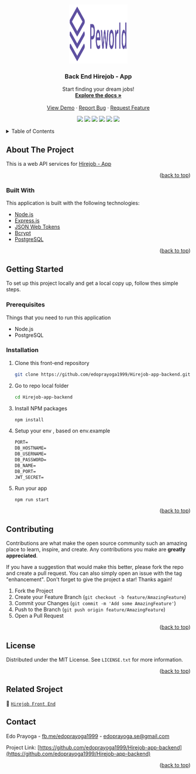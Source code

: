 <div id="top"></div>
<!-- PROJECT LOGO -->
<br />
<div align="center">
  <a href="https://github.com/edoprayoga1999/Hirejob-app-backend/">
    <img src="https://raw.githubusercontent.com/edoprayoga1999/Hirejob-app/master/screenshots/logo.svg" alt="Logo" width="160" height="160">
  </a>

  <h3 align="center">Back End Hirejob - App</h3>

  <p align="center">
    Start finding your dream jobs!
    <br />
    <a href="https://github.com/edoprayoga1999/Hirejob-app-backend/"><strong>Explore the docs »</strong></a>
    <br />
    <br />
    <a href="https://hirejob-app.herokuapp.com/">View Demo</a>
    ·
    <a href="https://github.com/edoprayoga1999/Hirejob-app-backend/issues">Report Bug</a>
    ·
    <a href="https://github.com/edoprayoga1999/Hirejob-app-backend/issues">Request Feature</a>
    <br />
    <p align="center">
    <a href="https://reactjs.org/"><img src="https://img.shields.io/github/package-json/dependency-version/edoprayoga1999/Hirejob-app-backend/express?color=5E50A1"></a>
    <a href="https://reactjs.org/"><img src="https://img.shields.io/github/package-json/dependency-version/edoprayoga1999/Hirejob-app-backend/jsonwebtoken?color=5E50A1"></a>
    <a href="https://reactjs.org/"><img src="https://img.shields.io/github/package-json/dependency-version/edoprayoga1999/Hirejob-app-backend/bcrypt?color=5E50A1"></a>
    <a href="https://reactjs.org/"><img src="https://img.shields.io/github/package-json/dependency-version/edoprayoga1999/Hirejob-app-backend/multer?color=5E50A1"></a>
    <a href="https://reactjs.org/"><img src="https://img.shields.io/github/package-json/dependency-version/edoprayoga1999/Hirejob-app-backend/pg?color=5E50A1"></a>
    <img src="https://img.shields.io/github/license/edoprayoga1999/Hirejob-app-backend?color=5E50A1">
    </p>
  </p>
</div>

<!-- TABLE OF CONTENTS -->

<details>
  <summary>Table of Contents</summary>
  <ol>
    <li>
      <a href="#about-the-project">About The Project</a>
      <ul>
        <li><a href="#built-with">Built With</a></li>
      </ul>
    </li>
    <li>
      <a href="#getting-started">Getting Started</a>
      <ul>
        <li><a href="#prerequisites">Prerequisites</a></li>
        <li><a href="#installation">Installation</a></li>
      </ul>
    </li>
    <li><a href="#contributing">Contributing</a></li>
    <li><a href="#license">License</a></li>
    <li><a href="#contact">Contact</a></li>
  </ol>
</details>



<!-- ABOUT THE PROJECT -->
## About The Project

This is a web API services for [Hirejob - App](https://github.com/edoprayoga1999/Hirejob-app)

<p align="right">(<a href="#top">back to top</a>)</p>



### Built With

This application is built with the following technologies:

* [Node.js](https://nodejs.org/)
* [Express.js](https://expressjs.com/)
* [JSON Web Tokens](https://jwt.io/)
* [Bcrypt](https://github.com/kelektiv/node.bcrypt.js)
* [PostgreSQL](https://www.postgresql.org/)

<p align="right">(<a href="#top">back to top</a>)</p>



<!-- GETTING STARTED -->
## Getting Started

To set up this project locally and get a local copy up, follow thes simple steps.

### Prerequisites

Things that you need to run this application
* Node.js
* PostgreSQL
  
### Installation

1. Clone this front-end repository
   ```sh
   git clone https://github.com/edoprayoga1999/Hirejob-app-backend.git
   ```
2. Go to repo local folder
   ```sh
   cd Hirejob-app-backend
   ```
3. Install NPM packages
   ```sh
   npm install
   ```
4. Setup your env , based on env.example
   ```
   PORT=
   DB_HOSTNAME=
   DB_USERNAME=
   DB_PASSWORD=
   DB_NAME=
   DB_PORT=
   JWT_SECRET=
   ```
5. Run your app
   ```
   npm run start
   ```
<p align="right">(<a href="#top">back to top</a>)</p>

<!-- CONTRIBUTING -->
## Contributing

Contributions are what make the open source community such an amazing place to learn, inspire, and create. Any contributions you make are **greatly appreciated**.

If you have a suggestion that would make this better, please fork the repo and create a pull request. You can also simply open an issue with the tag "enhancement".
Don't forget to give the project a star! Thanks again!

1. Fork the Project
2. Create your Feature Branch (`git checkout -b feature/AmazingFeature`)
3. Commit your Changes (`git commit -m 'Add some AmazingFeature'`)
4. Push to the Branch (`git push origin feature/AmazingFeature`)
5. Open a Pull Request

<p align="right">(<a href="#top">back to top</a>)</p>



<!-- LICENSE -->
## License

Distributed under the MIT License. See `LICENSE.txt` for more information.

<p align="right">(<a href="#top">back to top</a>)</p>

## Related Sroject

:rocket: [`Hirejob Front End`](https://github.com/edoprayoga1999/Hirejob-app)

<!-- CONTACT -->
## Contact

Edo Prayoga - [fb.me/edoprayoga1999](https://facebook.com/edoprayoga1999) - edoprayoga.se@gmail.com

Project Link: [https://github.com/edoprayoga1999/Hirejob-app-backend](https://github.com/edoprayoga1999/Hirejob-app-backend)

<p align="right">(<a href="#top">back to top</a>)</p>
